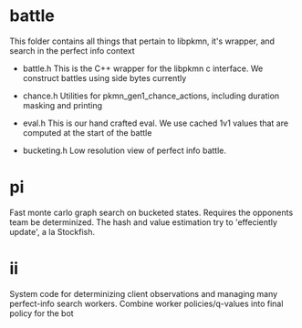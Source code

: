 # battle

This folder contains all things that pertain to libpkmn, it's wrapper, and search in the perfect info context

* battle.h
This is the C++ wrapper for the libpkmn c interface. We construct battles using side bytes currently

* chance.h
Utilities for pkmn_gen1_chance_actions, including duration masking and printing

* eval.h
This is our hand crafted eval. We use cached 1v1 values that are computed at the start of the battle

* bucketing.h
Low resolution view of perfect info battle. 

# pi

Fast monte carlo graph search on bucketed states. Requires the opponents team be determinized. The hash and value estimation try to 'effeciently update', a la Stockfish.

# ii

System code for determinizing client observations and managing many perfect-info search workers. Combine worker policies/q-values into final policy for the bot